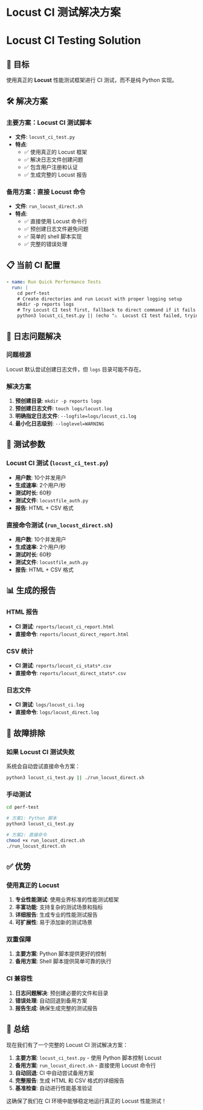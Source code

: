 # Locust CI 测试解决方案
# Locust CI Testing Solution

## 🎯 目标

使用真正的 **Locust** 性能测试框架进行 CI 测试，而不是纯 Python 实现。

## 🛠️ 解决方案

### 主要方案：Locust CI 测试脚本
- **文件**: `locust_ci_test.py`
- **特点**: 
  - ✅ 使用真正的 Locust 框架
  - ✅ 解决日志文件创建问题
  - ✅ 包含用户注册和认证
  - ✅ 生成完整的 Locust 报告

### 备用方案：直接 Locust 命令
- **文件**: `run_locust_direct.sh`
- **特点**:
  - ✅ 直接使用 Locust 命令行
  - ✅ 预创建日志文件避免问题
  - ✅ 简单的 shell 脚本实现
  - ✅ 完整的错误处理

## 📋 当前 CI 配置

```yaml
- name: Run Quick Performance Tests
  run: |
    cd perf-test
    # Create directories and run Locust with proper logging setup
    mkdir -p reports logs
    # Try Locust CI test first, fallback to direct command if it fails
    python3 locust_ci_test.py || (echo "⚠️  Locust CI test failed, trying direct command..." && chmod +x run_locust_direct.sh && ./run_locust_direct.sh)
```

## 🔧 日志问题解决

### 问题根源
Locust 默认尝试创建日志文件，但 `logs` 目录可能不存在。

### 解决方案
1. **预创建目录**: `mkdir -p reports logs`
2. **预创建日志文件**: `touch logs/locust.log`
3. **明确指定日志文件**: `--logfile=logs/locust_ci.log`
4. **最小化日志级别**: `--loglevel=WARNING`

## 🧪 测试参数

### Locust CI 测试 (`locust_ci_test.py`)
- **用户数**: 10个并发用户
- **生成速率**: 2个用户/秒
- **测试时长**: 60秒
- **测试文件**: `locustfile_auth.py`
- **报告**: HTML + CSV 格式

### 直接命令测试 (`run_locust_direct.sh`)
- **用户数**: 10个并发用户
- **生成速率**: 2个用户/秒
- **测试时长**: 60秒
- **测试文件**: `locustfile_auth.py`
- **报告**: HTML + CSV 格式

## 📊 生成的报告

### HTML 报告
- **CI 测试**: `reports/locust_ci_report.html`
- **直接命令**: `reports/locust_direct_report.html`

### CSV 统计
- **CI 测试**: `reports/locust_ci_stats*.csv`
- **直接命令**: `reports/locust_direct_stats*.csv`

### 日志文件
- **CI 测试**: `logs/locust_ci.log`
- **直接命令**: `logs/locust_direct.log`

## 🔄 故障排除

### 如果 Locust CI 测试失败
系统会自动尝试直接命令方案：
```bash
python3 locust_ci_test.py || ./run_locust_direct.sh
```

### 手动测试
```bash
cd perf-test

# 方案1: Python 脚本
python3 locust_ci_test.py

# 方案2: 直接命令
chmod +x run_locust_direct.sh
./run_locust_direct.sh
```

## ✅ 优势

### 使用真正的 Locust
1. **专业性能测试**: 使用业界标准的性能测试框架
2. **丰富功能**: 支持复杂的测试场景和指标
3. **详细报告**: 生成专业的性能测试报告
4. **可扩展性**: 易于添加新的测试场景

### 双重保障
1. **主要方案**: Python 脚本提供更好的控制
2. **备用方案**: Shell 脚本提供简单可靠的执行

### CI 兼容性
1. **日志问题解决**: 预创建必要的文件和目录
2. **错误处理**: 自动回退到备用方案
3. **报告生成**: 确保生成完整的测试报告

## 🎉 总结

现在我们有了一个完整的 Locust CI 测试解决方案：

1. **主要方案**: `locust_ci_test.py` - 使用 Python 脚本控制 Locust
2. **备用方案**: `run_locust_direct.sh` - 直接使用 Locust 命令行
3. **自动回退**: CI 中自动尝试备用方案
4. **完整报告**: 生成 HTML 和 CSV 格式的详细报告
5. **基准检查**: 自动进行性能基准验证

这确保了我们在 CI 环境中能够稳定地运行真正的 Locust 性能测试！
